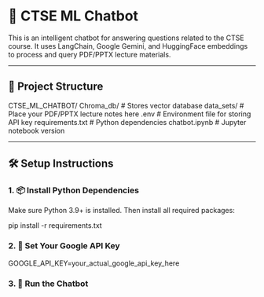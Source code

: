 # 🤖 CTSE ML Chatbot

This is an intelligent chatbot for answering questions related to the CTSE course. It uses LangChain, Google Gemini, and HuggingFace embeddings to process and query PDF/PPTX lecture materials.

---

## 📁 Project Structure

CTSE_ML_CHATBOT/
Chroma_db/ # Stores vector database
data_sets/ # Place your PDF/PPTX lecture notes here
.env # Environment file for storing API key
requirements.txt # Python dependencies
chatbot.ipynb # Jupyter notebook version


---

## 🛠️ Setup Instructions

### 1. 📦 Install Python Dependencies

Make sure Python 3.9+ is installed. Then install all required packages:

pip install -r requirements.txt

### 2. 🔐 Set Your Google API Key

GOOGLE_API_KEY=your_actual_google_api_key_here

### 3. 🚀 Run the Chatbot

